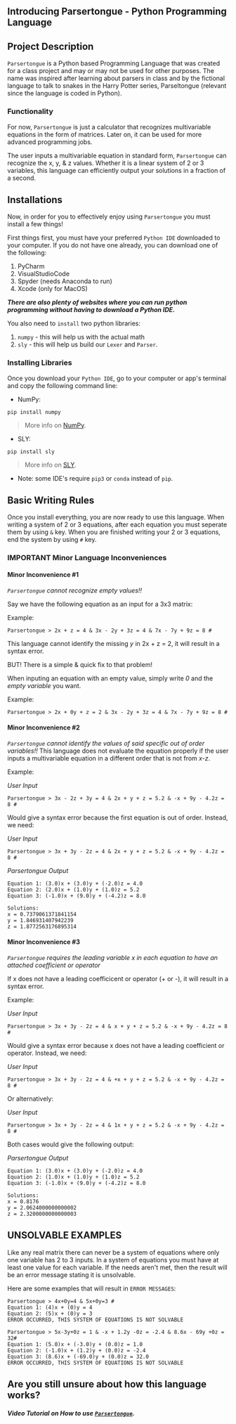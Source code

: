 ## Introducing Parsertongue - Python Programming Language

## Project Description
`Parsertongue` is a Python based Programming Language that was created for a class project and may or may not be used for other purposes. The name was inspired after learning about parsers in class and by the fictional language to talk to snakes in the Harry Potter series, Parseltongue (relevant since the language is coded in Python).
### Functionality
For now, `Parsertongue` is just a calculator that recognizes multivariable equations in the form of matrices. Later on, it can be used for more advanced programming jobs. 

The user inputs a multivariable equation in standard form, `Parsertongue` can recognize the x, y, & z values. Whether it is a linear system of 2 or 3 variables, this language can efficiently output your solutions in a fraction of a second.

## Installations
Now, in order for you to effectively enjoy using `Parsertongue` you must install a few things!

First things first, you must have your preferred `Python IDE` downloaded to your computer. 
If you do not have one already, you can download one of the following:
1. PyCharm
2. VisualStudioCode
3. Spyder (needs Anaconda to run)
4. Xcode (only for MacOS)

***There are also plenty of websites where you can run python programming without having to download a Python IDE.***

You also need to `install` two python libraries:
1. `numpy` - this will help us with the actual math
2. `sly` - this will help us build our `Lexer` and `Parser`.

### Installing Libraries
Once you download your `Python IDE`, go to your computer or app's terminal and copy the following command line:
- NumPy:
```
pip install numpy
```
> More info on [NumPy](https://numpy.org).
> 
- SLY:
```
pip install sly
```
> More info on [SLY](https://sly.readthedocs.io/en/latest/sly.html).

- Note: some IDE's require `pip3` or `conda` instead of `pip`.

## Basic Writing Rules
Once you install everything, you are now ready to use this language.
When writing a system of 2 or 3 equations, after each equation you must seperate them by using `&` key.
When you are finished writing your 2 or 3 equations, end the system by using `#` key.

### IMPORTANT Minor Language Inconveniences
#### Minor Inconvenience #1
_`Parsertongue`_ _cannot recognize empty values!!_
 
Say we have the following equation as an input for a 3x3 matrix: 

Example: 
```
Parsertongue > 2x + z = 4 & 3x - 2y + 3z = 4 & 7x - 7y + 9z = 8 #
```
This language cannot identify the missing _y_ in 2x + z = 2, it will result in a syntax error.

BUT! There is a simple & quick fix to that problem! 

When inputing an equation with an empty value, simply write _0_ and the _empty variable_ you want.

Example: 
```
Parsertongue > 2x + 0y + z = 2 & 3x - 2y + 3z = 4 & 7x - 7y + 9z = 8 #
```

#### Minor Inconvenience #2
_`Parsertongue`_ _cannot identify the values of said specific out of order variables!!_
This language does not evaluate the equation properly if the user inputs a multivariable equation in a different order that is not from _x-z_.
 
Example: 

_User Input_
```
Parsertongue > 3x - 2z + 3y = 4 & 2x + y + z = 5.2 & -x + 9y - 4.2z = 8 #
```
Would give a syntax error because the first equation is out of order. Instead, we need:

_User Input_
```
Parsertongue > 3x + 3y - 2z = 4 & 2x + y + z = 5.2 & -x + 9y - 4.2z = 8 #
```
_Parsertongue Output_
```
Equation 1: (3.0)x + (3.0)y + (-2.0)z = 4.0
Equation 2: (2.0)x + (1.0)y + (1.0)z = 5.2
Equation 3: (-1.0)x + (9.0)y + (-4.2)z = 8.0
 
Solutions:
x = 0.7379061371841154
y = 1.846931407942239
z = 1.8772563176895314
```

#### Minor Inconvenience #3
_`Parsertongue`_ _requires the leading variable x in each equation to have an attached coefficient or operator_
 
If x does not have a leading coefficicent or operator (+ or -), it will result in a syntax error.

Example: 

_User Input_
```
Parsertongue > 3x + 3y - 2z = 4 & x + y + z = 5.2 & -x + 9y - 4.2z = 8 #
```
Would give a syntax error because x does not have a leading coefficient or operator. Instead, we need:

_User Input_
```
Parsertongue > 3x + 3y - 2z = 4 & +x + y + z = 5.2 & -x + 9y - 4.2z = 8 #
```
Or alternatively:

_User Input_
```
Parsertongue > 3x + 3y - 2z = 4 & 1x + y + z = 5.2 & -x + 9y - 4.2z = 8 # 
```
Both cases would give the following output:

_Parsertongue Output_
```
Equation 1: (3.0)x + (3.0)y + (-2.0)z = 4.0
Equation 2: (1.0)x + (1.0)y + (1.0)z = 5.2
Equation 3: (-1.0)x + (9.0)y + (-4.2)z = 8.0

Solutions:
x = 0.8176
y = 2.0624000000000002
z = 2.3200000000000003
```

## UNSOLVABLE EXAMPLES
Like any real matrix there can never be a system of equations where only one variable has 2 to 3 inputs. In a system of equations you must have at least one value for each variable. If the needs aren't met, then the result will be an error message stating it is unsolvable.

Here are some examples that will result in `ERROR MESSAGES`:
```
Parsertongue > 4x+0y=4 & 5x+0y=3 #
Equation 1: (4)x + (0)y = 4
Equation 2: (5)x + (0)y = 3
ERROR OCCURRED, THIS SYSTEM OF EQUATIONS IS NOT SOLVABLE

Parsertongue > 5x-3y+0z = 1 & -x + 1.2y -0z = -2.4 & 8.6x - 69y +0z = 32#
Equation 1: (5.0)x + (-3.0)y + (0.0)z = 1.0
Equation 2: (-1.0)x + (1.2)y + (0.0)z = -2.4
Equation 3: (8.6)x + (-69.0)y + (0.0)z = 32.0
ERROR OCCURRED, THIS SYSTEM OF EQUATIONS IS NOT SOLVABLE
```

## Are you still unsure about how this language works?
##### Video Tutorial on How to use [`Parsertongue`](LINK).

